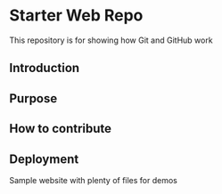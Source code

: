 # Starter Web Repo

This repository is for showing how Git and GitHub work

## Introduction
## Purpose
## How to contribute
## Deployment

Sample website with plenty of files for demos